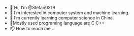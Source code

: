 - 👋 Hi, I’m @Stefan0219
- 👀 I’m interested in computer system and machine learning.
- 🌱 I’m currently learning computer science in China.
- 💞️Mostly used programing language are C C++
- 📫 How to reach me ...

<!---
Stefan0219/Stefan0219 is a ✨ special ✨ repository because its `README.md` (this file) appears on your GitHub profile.
You can click the Preview link to take a look at your changes.
--->
